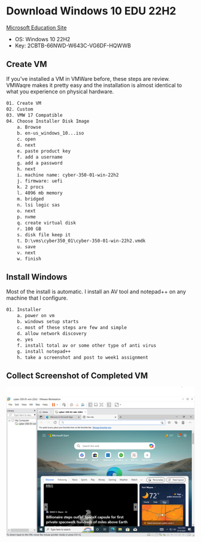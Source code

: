 # Download Windows 10 EDU 22H2

[Microsoft Education Site](https://portal.azure.com/?Microsoft_Azure_Education_correlationId=5f1675b0-3fd5-40d7-920f-7a2ab295d02d#view/Microsoft_Azure_Education/EducationMenuBlade/~/software)

- OS: Windows 10 22H2
- Key: 2CBTB-66NWD-W643C-VG6DF-HQWWB

## Create VM
If you've installed a VM in VMWare before, these steps are review. VMWaqre makes
it pretty easy and the installation is almost identical to what you experience
on physical hardware.

``` text
01. Create VM
02. Custom
03. VMW 17 Compatible
04. Choose Installer Disk Image
    a. Browse
    b. en-us_windows_10...iso
    c. open
    d. next
    e. paste product key
    f. add a username
    g. add a password
    h. next
    i. machine name: cyber-350-01-win-22h2
    j. firmware: uefi
    k. 2 procs
    l. 4096 mb memory
    m. bridged
    n. lsi logic sas
    o. next
    p. nvme
    q. create virtual disk
    r. 100 GB
    s. disk file keep it
    t. D:\vms\cyber350_01\cyber-350-01-win-22h2.vmdk
    u. save
    v. next
    w. finish
```

## Install Windows
Most of the install is automatic. I install an AV tool and notepad++ on any 
machine that I configure.

``` text
01. Installer
    a. power on vm
    b. windows setup starts
    c. most of these steps are few and simple
    d. allow network discovery
    e. yes
    f. install total av or some other type of anti virus
    g. install notepad++
    h. take a screenshot and post to week1 assignment
```

## Collect Screenshot of Completed VM

![Screenshot](first-vm-cyber-301.PNG)